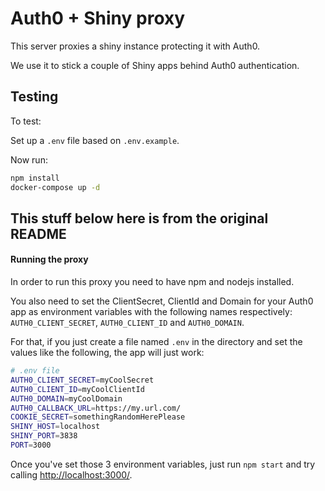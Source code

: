 # Auth0 + Shiny proxy

This server proxies a shiny instance protecting it with Auth0.

We use it to stick a couple of Shiny apps behind Auth0 authentication.

## Testing

To test:

Set up a `.env` file based on `.env.example`.

Now run:

```sh
npm install
docker-compose up -d
```

## This stuff below here is from the original README

#### Running the proxy

In order to run this proxy you need to have npm and nodejs installed.

You also need to set the ClientSecret, ClientId and Domain for your Auth0
app as environment variables with the following names respectively:
`AUTH0_CLIENT_SECRET`, `AUTH0_CLIENT_ID` and `AUTH0_DOMAIN`.

For that, if you just create a file named `.env` in the directory and set
the values like the following, the app will just work:

````bash
# .env file
AUTH0_CLIENT_SECRET=myCoolSecret
AUTH0_CLIENT_ID=myCoolClientId
AUTH0_DOMAIN=myCoolDomain
AUTH0_CALLBACK_URL=https://my.url.com/
COOKIE_SECRET=somethingRandomHerePlease
SHINY_HOST=localhost
SHINY_PORT=3838
PORT=3000
````

Once you've set those 3 environment variables, just run `npm start` and try
calling [http://localhost:3000/](http://localhost:3000/).
